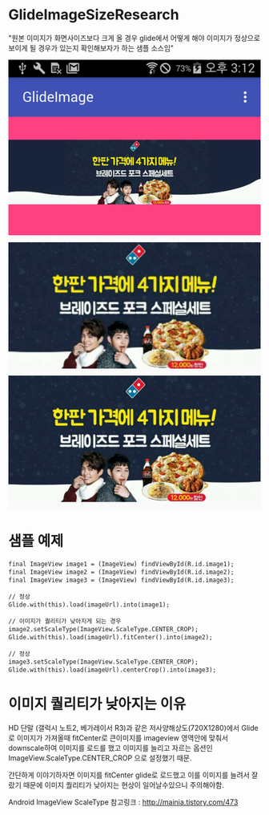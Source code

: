 # GlideImageSizeResearch

"원본 이미지가 화면사이즈보다 크게 올 경우 glide에서 어떻게 해야 이미지가 정상으로 보이게 될 경우가 있는지 확인해보자가 하는 샘플 소스임"

![alt tag](images/device-2017-01-19-151221.png)
# 샘플 예제
```
final ImageView image1 = (ImageView) findViewById(R.id.image1);
final ImageView image2 = (ImageView) findViewById(R.id.image2);
final ImageView image3 = (ImageView) findViewById(R.id.image3);
        
// 정상 
Glide.with(this).load(imageUrl).into(image1);

// 이미지가 퀄리티가 낮아지게 되는 경우 
image2.setScaleType(ImageView.ScaleType.CENTER_CROP);
Glide.with(this).load(imageUrl).fitCenter().into(image2);

// 정상 
image3.setScaleType(ImageView.ScaleType.CENTER_CROP);
Glide.with(this).load(imageUrl).centerCrop().into(image3);
```

# 이미지 퀄리티가 낮아지는 이유
HD 단말 (갤럭시 노트2, 베가레이서 R3)과 같은 저사양해상도(720X1280)에서 Glide로 이미지가 가져올때 fitCenter로 큰이미지를 imageview 영역안에 맞춰서 downscale하여 이미지를 로드를 했고 이미지를 늘리고 자르는 옵션인 ImageView.ScaleType.CENTER_CROP 으로 설정했기 때문.

간단하게 이야기하자면 이미지를 fitCenter glide로 로드했고 이를 이미지를 늘려서 잘랐기 때문에 이미지 퀄리티가 낮아지는 현상이 일어날수있으니 주의해야함.

Android ImageView ScaleType 참고링크 : http://mainia.tistory.com/473

